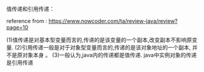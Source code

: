 值传递和引用传递：

reference from : https://www.nowcoder.com/ta/review-java/review?page=10

(1)值传递是对基本型变量而言的,传递的是该变量的一个副本,改变副本不影响原变量.
(2)引用传递一般是对于对象型变量而言的,传递的是该对象地址的一个副本, 并不是原对象本身 。
(3)一般认为,java内的传递都是值传递. java中实例对象的传递是引用传递  
